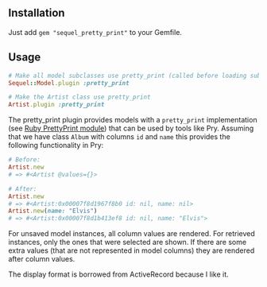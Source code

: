 ## Installation
Just add `gem "sequel_pretty_print"` to your Gemfile.

## Usage

```ruby
# Make all model subclasses use pretty_print (called before loading subclasses)
Sequel::Model.plugin :pretty_print

# Make the Artist class use pretty_print
Artist.plugin :pretty_print
```

The pretty_print plugin provides models with a `pretty_print` implementation (see [Ruby PrettyPrint module](http://ruby-doc.org/stdlib/libdoc/prettyprint/rdoc/PrettyPrint.html)) that can be used by tools like Pry. Assuming that we have class `Album` with columns `id` and `name` this provides the following functionality in Pry:

```ruby
# Before:
Artist.new
# => #<Artist @values={}>

# After:
Artist.new
# => #<Artist:0x00007f8d1967f8b0 id: nil, name: nil>
Artist.new(name: "Elvis")
# => #<Artist:0x00007f8d1b413ef8 id: nil, name: "Elvis">
```

For unsaved model instances, all column values are rendered. For retrieved instances, only the ones that were selected are shown. If there are some extra values (that are not represented in model columns) they are rendered after column values.

The display format is borrowed from ActiveRecord because I like it.
